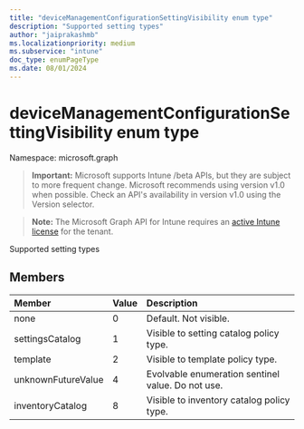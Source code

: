 ```yaml
---
title: "deviceManagementConfigurationSettingVisibility enum type"
description: "Supported setting types"
author: "jaiprakashmb"
ms.localizationpriority: medium
ms.subservice: "intune"
doc_type: enumPageType
ms.date: 08/01/2024
---
```


# deviceManagementConfigurationSettingVisibility enum type

Namespace: microsoft.graph

> **Important:** Microsoft supports Intune /beta APIs, but they are subject to more frequent change. Microsoft recommends using version v1.0 when possible. Check an API's availability in version v1.0 using the Version selector.

> **Note:** The Microsoft Graph API for Intune requires an [active Intune license](https://go.microsoft.com/fwlink/?linkid=839381) for the tenant.

Supported setting types

## Members
|Member|Value|Description|
|:---|:---|:---|
|none|0|Default. Not visible.|
|settingsCatalog|1|Visible to setting catalog policy type.|
|template|2|Visible to template policy type.|
|unknownFutureValue|4|Evolvable enumeration sentinel value. Do not use.|
|inventoryCatalog|8|Visible to inventory catalog policy type.|